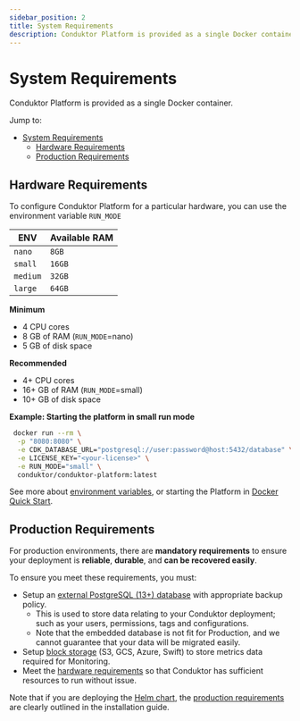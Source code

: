 ```yaml
---
sidebar_position: 2
title: System Requirements
description: Conduktor Platform is provided as a single Docker container.
---
```


# System Requirements

Conduktor Platform is provided as a single Docker container.

Jump to:

- [System Requirements](#system-requirements)
  - [Hardware Requirements](#hardware-requirements)
  - [Production Requirements](#production-requirements)

## Hardware Requirements

To configure Conduktor Platform for a particular hardware, you can use the environment variable `RUN_MODE`

| ENV      | Available RAM |
| -------- | ------------- |
| `nano`   | `8GB`         |
| `small`  | `16GB`        |
| `medium` | `32GB`        |
| `large`  | `64GB`        |

**Minimum**

- 4 CPU cores
- 8 GB of RAM (`RUN_MODE`=nano)
- 5 GB of disk space

**Recommended**

- 4+ CPU cores
- 16+ GB of RAM (`RUN_MODE`=small)
- 10+ GB of disk space

**Example: Starting the platform in small run mode**

```bash
 docker run --rm \
  -p "8080:8080" \
  -e CDK_DATABASE_URL="postgresql://user:password@host:5432/database" \
  -e LICENSE_KEY="<your-license>" \
  -e RUN_MODE="small" \
  conduktor/conduktor-platform:latest
```

See more about [environment variables](/platform/configuration/env-variables/), or starting the Platform in [Docker Quick Start](/platform/installation/get-started/docker/).

## Production Requirements

For production environments, there are **mandatory requirements** to ensure your deployment is **reliable**, **durable**, and **can be recovered easily**. 

To ensure you meet these requirements, you must:

 - Setup an [external PostgreSQL (13+) database](../configuration/database.md) with appropriate backup policy. 
    - This is used to store data relating to your Conduktor deployment; such as your users, permissions, tags and configurations. 
    - Note that the embedded database is not fit for Production, and we cannot guarantee that your data will be migrated easily. 
 - Setup [block storage](../configuration/env-variables.md#monitoring-properties) (S3, GCS, Azure, Swift) to store metrics data required for Monitoring. 
 - Meet the [hardware requirements](#hardware-requirements) so that Conduktor has sufficient resources to run without issue. 
 
Note that if you are deploying the [Helm chart](./get-started/kubernetes.md), the [production requirements](./get-started/kubernetes.md#production-requirements) are clearly outlined in the installation guide. 
